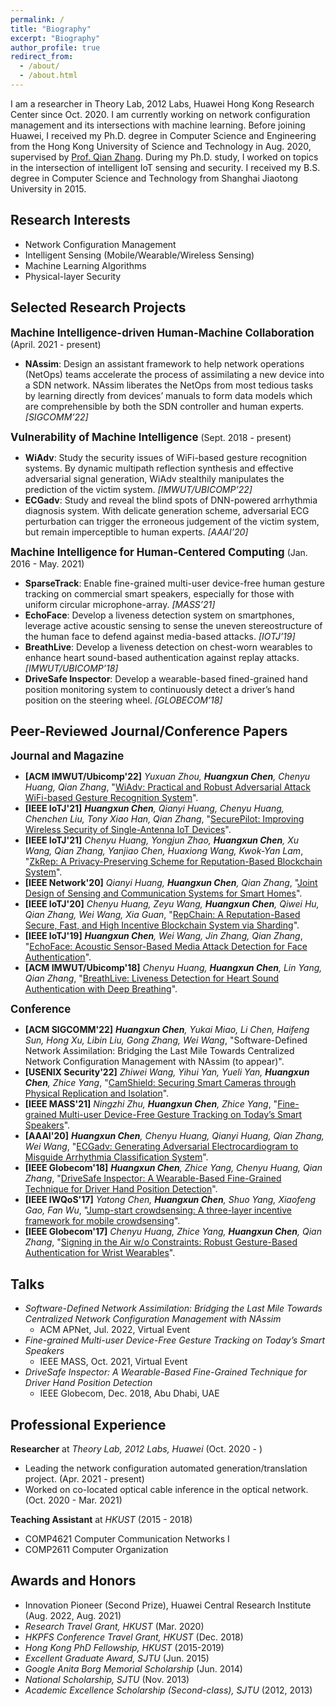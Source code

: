 ```yaml
---
permalink: /
title: "Biography"
excerpt: "Biography"
author_profile: true
redirect_from: 
  - /about/
  - /about.html
---
```


I am a researcher in Theory Lab, 2012 Labs, Huawei Hong Kong Research Center since Oct. 2020. I am currently working on network configuration management and its intersections with machine learning.
Before joining Huawei, I received my Ph.D. degree in Computer Science and Engineering from the Hong Kong University of Science and Technology in Aug. 2020, supervised by [Prof. Qian Zhang](https://www.cse.ust.hk/~qianzh/). During my Ph.D. study, I worked on topics in the intersection of intelligent IoT sensing and security. 
I received my B.S. degree in Computer Science and Technology from Shanghai Jiaotong University in 2015. 

## Research Interests
- Network Configuration Management
- Intelligent Sensing (Mobile/Wearable/Wireless Sensing) 
- Machine Learning Algorithms
- Physical-layer Security 

## Selected Research Projects
<big>**Machine Intelligence-driven Human-Machine Collaboration**</big> (April. 2021 - present)
- **NAssim**: Design an assistant framework to help network operations (NetOps) teams accelerate the process of assimilating a new device into a SDN network. NAssim liberates the NetOps from most tedious tasks by learning directly from devices’ manuals to form data models which are comprehensible by both the SDN controller and human experts. *[SIGCOMM’22]*

<big>**Vulnerability of Machine Intelligence**</big>
(Sept. 2018 - present)
- **WiAdv**: Study the security issues of WiFi-based gesture recognition systems. By dynamic multipath reflection synthesis and effective adversarial signal generation, WiAdv stealthily manipulates the prediction of the victim system. *[IMWUT/UBICOMP’22]*
- **ECGadv**: Study and reveal the blind spots of DNN-powered arrhythmia diagnosis system. With delicate generation scheme, adversarial ECG perturbation can trigger the erroneous judgement of the victim system, but remain imperceptible to human experts. *[AAAI’20]*

<big>**Machine Intelligence for Human-Centered Computing**</big> (Jan. 2016 - May. 2021)
- **SparseTrack**: Enable fine-grained multi-user device-free human gesture tracking on commercial smart speakers, especially for those with uniform circular microphone-array. *[MASS’21]*
- **EchoFace**: Develop a liveness detection system on smartphones, leverage active acoustic sensing to sense the uneven stereostructure of the human face to defend against media-based attacks. *[IOTJ’19]*
- **BreathLive**: Develop a liveness detection on chest-worn wearables to enhance heart sound-based authentication against replay attacks. *[IMWUT/UBICOMP’18]*
- **DriveSafe Inspector**: Develop a wearable-based fined-grained hand position monitoring system to continuously detect a driver’s hand position on the steering wheel. *[GLOBECOM’18]*

## Peer-Reviewed Journal/Conference Papers
<big>**Journal and Magazine**</big>
- **[ACM IMWUT/Ubicomp'22]** *Yuxuan Zhou, **Huangxun Chen**, Chenyu Huang, Qian Zhang*, "[WiAdv: Practical and Robust Adversarial Attack WiFi-based Gesture Recognition System](https://dl.acm.org/doi/abs/10.1145/3534618)". 
- **[IEEE IoTJ'21]** ***Huangxun Chen**, Qianyi Huang, Chenyu Huang, Chenchen Liu, Tony Xiao Han, Qian Zhang*, "[SecurePilot: Improving Wireless Security of Single-Antenna IoT Devices](https://ieeexplore.ieee.org/document/9427993/)".
- **[IEEE IoTJ'21]** *Chenyu Huang, Yongjun Zhao, **Huangxun Chen**, Xu Wang, Qian Zhang, Yanjiao Chen, Huaxiong Wang, Kwok-Yan Lam*, "[ZkRep: A Privacy-Preserving Scheme for Reputation-Based Blockchain System](https://ieeexplore.ieee.org/abstract/document/9521236)".
- **[IEEE Network'20]** *Qianyi Huang, **Huangxun Chen**, Qian Zhang*, "[Joint Design of Sensing and Communication Systems for Smart Homes](https://ieeexplore.ieee.org/document/9143269)".
- **[IEEE IoTJ'20]** *Chenyu Huang, Zeyu Wang, **Huangxun Chen**, Qiwei Hu, Qian Zhang, Wei Wang, Xia Guan*, "[RepChain: A Reputation-Based Secure, Fast, and High Incentive Blockchain System via Sharding](https://ieeexplore.ieee.org/abstract/document/9211723/)". 
- **[IEEE IoTJ'19]** ***Huangxun Chen**, Wei Wang, Jin Zhang, Qian Zhang*, "[EchoFace: Acoustic Sensor-Based Media Attack Detection for Face Authentication](https://ieeexplore.ieee.org/document/8932608/)".
- **[ACM IMWUT/Ubicomp'18]** *Chenyu Huang, **Huangxun Chen**, Lin Yang, Qian Zhang*, "[BreathLive: Liveness Detection for Heart Sound Authentication with Deep Breathing](https://dl.acm.org/doi/10.1145/3191744)".  

<big>**Conference**</big>
- **[ACM SIGCOMM'22]** ***Huangxun Chen**, Yukai Miao, Li Chen, Haifeng Sun, Hong Xu, Libin Liu, Gong Zhang, Wei Wang*, "Software-Defined Network Assimilation: Bridging the Last Mile Towards Centralized Network Configuration Management with NAssim (to appear)". 
- **[USENIX Security'22]** *Zhiwei Wang, Yihui Yan, Yueli Yan, **Huangxun Chen**, Zhice Yang*, "[CamShield: Securing Smart Cameras through Physical Replication and
Isolation](https://www.usenix.org/conference/usenixsecurity22/presentation/wang-zhiwei)". 
- **[IEEE MASS'21]** *Ningzhi Zhu, **Huangxun Chen**, Zhice Yang*, "[Fine-grained Multi-user Device-Free Gesture Tracking on Today’s Smart Speakers](https://ieeexplore.ieee.org/document/9637756)". 
- **[AAAI'20]** ***Huangxun Chen**, Chenyu Huang, Qianyi Huang, Qian Zhang, Wei Wang*, "[ECGadv: Generating Adversarial Electrocardiogram to Misguide Arrhythmia Classification System](https://ojs.aaai.org/index.php/AAAI/article/view/5748/5604)". 
- **[IEEE Globecom'18]** ***Huangxun Chen**, Zhice Yang, Chenyu Huang, Qian Zhang*, "[DriveSafe Inspector: A Wearable-Based Fine-Grained Technique for Driver Hand Position Detection](https://ieeexplore.ieee.org/document/8647653)". 
- **[IEEE IWQoS'17]** *Yatong Chen, **Huangxun Chen**, Shuo Yang, Xiaofeng Gao, Fan Wu*, "[Jump-start crowdsensing: A three-layer incentive framework for mobile crowdsensing](https://ieeexplore.ieee.org/document/7969168)".
- **[IEEE Globecom'17]** *Chenyu Huang, Zhice Yang, **Huangxun Chen**, Qian Zhang*, "[Signing in the Air w/o Constraints: Robust Gesture-Based Authentication for Wrist Wearables](http://ieeexplore.ieee.org/document/8253995/)".

## Talks
<!-- - **ECGadv: Generating Adversarial Electrocardiogram to Misguide Arrhythmia Classification System** -->
  <!-- - AAAI, Feb. 2020, New York, USA -->
- *Software-Defined Network Assimilation: Bridging the Last Mile Towards Centralized Network Configuration Management with NAssim*
  - ACM APNet, Jul. 2022, Virtual Event
- *Fine-grained Multi-user Device-Free Gesture Tracking on Today’s Smart Speakers*
  - IEEE MASS, Oct. 2021, Virtual Event
- *DriveSafe Inspector: A Wearable-Based Fine-Grained Technique for Driver Hand Position Detection*
  - IEEE Globecom, Dec. 2018, Abu Dhabi, UAE

## Professional Experience
**Researcher** at *Theory Lab, 2012 Labs, Huawei* (Oct. 2020 - )

- Leading the network configuration automated generation/translation project. (Apr. 2021 - present)
- Worked on co-located optical cable inference in the optical network. (Oct. 2020 - Mar. 2021)


**Teaching Assistant** at *HKUST* (2015 - 2018)

- COMP4621 Computer Communication Networks I
- COMP2611 Computer Organization 

## Awards and Honors
- Innovation Pioneer (Second Prize), Huawei Central Research Institute (Aug. 2022, Aug. 2021)
- *Research Travel Grant, HKUST* (Mar. 2020)
- *HKPFS Conference Travel Grant, HKUST* (Dec. 2018)
- *Hong Kong PhD Fellowship, HKUST* (2015-2019)
- *Excellent Graduate Award, SJTU* (Jun. 2015)
- *Google Anita Borg Memorial Scholarship* (Jun. 2014)
- *National Scholarship, SJTU* (Nov. 2013)
- *Academic Excellence Scholarship (Second-class), SJTU* (2012, 2013)



